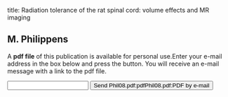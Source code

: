 title: Radiation tolerance of the rat spinal cord: volume effects and MR imaging

## M. Philippens
A <b>pdf file</b> of this publication is available for personal use.Enter your e-mail address in the box below and press the button. You will receive an e-mail message with a link to the pdf file.
<form action="sender.php">  <input type="text" name="email">  <input type="submit" value="Send Phil08.pdf:pdfPhil08.pdf:PDF by e-mail"></form>